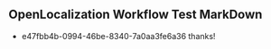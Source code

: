 ## OpenLocalization Workflow Test MarkDown
* e47fbb4b-0994-46be-8340-7a0aa3fe6a36 thanks!

<!--HONumber=Jan17_HO2-->


